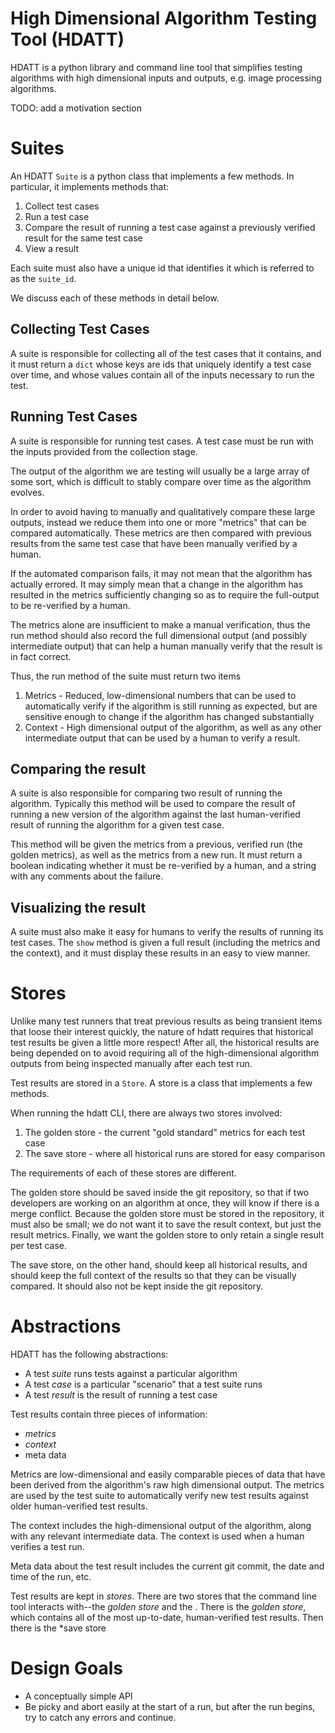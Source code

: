 # High Dimensional Algorithm Testing Tool (HDATT)

HDATT is a python library and command line tool that simplifies testing algorithms with high dimensional inputs and outputs, e.g. image processing algorithms.

TODO: add a motivation section

# Suites

An HDATT `Suite` is a python class that implements a few methods.  In particular, it implements methods that:

1. Collect test cases
2. Run a test case
3. Compare the result of running a test case against a previously verified
   result for the same test case
4. View a result

Each suite must also have a unique id that identifies it which is referred to as the `suite_id`.

We discuss each of these methods in detail below.

## Collecting Test Cases

A suite is responsible for collecting all of the test cases that it contains, and it must return a `dict` whose keys are ids that uniquely identify a test case over time, and whose values contain all of the inputs necessary to run the test.

## Running Test Cases

A suite is responsible for running test cases.  A test case must be run with the inputs provided from the collection stage.

The output of the algorithm we are testing will usually be a large array of some sort, which is difficult to stably compare over time as the algorithm evolves.

In order to avoid having to manually and qualitatively compare these large outputs, instead we reduce them into one or more "metrics" that can be compared automatically.  These metrics are then compared with previous results from the same test case that have been manually verified by a human.

If the automated comparison fails, it may not mean that the algorithm has actually errored.  It may simply mean that a change in the algorithm has resulted in the metrics sufficiently changing so as to require the full-output to be re-verified by a human.

The metrics alone are insufficient to make a manual verification, thus the run method should also record the full dimensional output (and possibly intermediate output) that can help a human manually verify that the result is in fact correct.

Thus, the run method of the suite must return two items

1. Metrics - Reduced, low-dimensional numbers that can be used to automatically verify if the algorithm is still running as expected, but are sensitive enough to change if the algorithm has changed substantially
2. Context - High dimensional output of the algorithm, as well as any other intermediate output that can be used by a human to verify a result.

## Comparing the result

A suite is also responsible for comparing two result of running the algorithm.  Typically this method will be used to compare the result of running a new version of the algorithm against the last human-verified result of running the algorithm for a given test case.

This method will be given the metrics from a previous, verified run (the golden metrics), as well as the metrics from a new run.  It must return a boolean indicating whether it must be re-verified by a human, and a string with any comments about the failure.


## Visualizing the result

A suite must also make it easy for humans to verify the results of running its test cases.  The `show` method is given a full result (including the metrics and the context), and it must display these results in an easy to view manner.

# Stores

Unlike many test runners that treat previous results as being transient items that loose their interest quickly, the nature of hdatt requires that historical test results be given a little more respect!  After all, the historical results are being depended on to avoid requiring all of the high-dimensional algorithm outputs from being inspected manually after each test run.

Test results are stored in a `Store`.  A store is a class that implements a few methods.

When running the hdatt CLI, there are always two stores involved:

1. The golden store - the current "gold standard" metrics for each test case
2. The save store - where all historical runs are stored for easy comparison

The requirements of each of these stores are different.

The golden store should be saved inside the git repository, so that if two developers are working on an algorithm at once, they will know if there is a merge conflict.  Because the golden store must be stored in the repository, it must also be small; we do not want it to save the result context, but just the result metrics.  Finally, we want the golden store to only retain a single result per test case.

The save store, on the other hand, should keep all historical results, and should keep the full context of the results so that they can be visually compared.  It should also not be kept inside the git repository.

# Abstractions

HDATT has the following abstractions:

- A test *suite* runs tests against a particular algorithm
- A test *case* is a particular "scenario" that a test suite runs
- A test *result* is the result of running a test case

Test results contain three pieces of information:

- *metrics*
- *context*
- meta data

Metrics are low-dimensional and easily comparable pieces of data that have been derived from the algorithm's raw high dimensional output.  The metrics are used by the test suite to automatically verify new test results against older human-verified test results.

The context includes the high-dimensional output of the algorithm, along with any relevant intermediate data.  The context is used when a human verifies a test run.

Meta data about the test result includes the current git commit, the date and time of the run, etc.

Test results are kept in *stores*.  There are two stores that the command line tool interacts with--the *golden store* and the .  There is the *golden store*, which contains all of the most up-to-date, human-verified test results.  Then there is the *save store

# Design Goals

- A conceptually simple API
- Be picky and abort easily at the start of a run, but after the run begins,
  try to catch any errors and continue.

